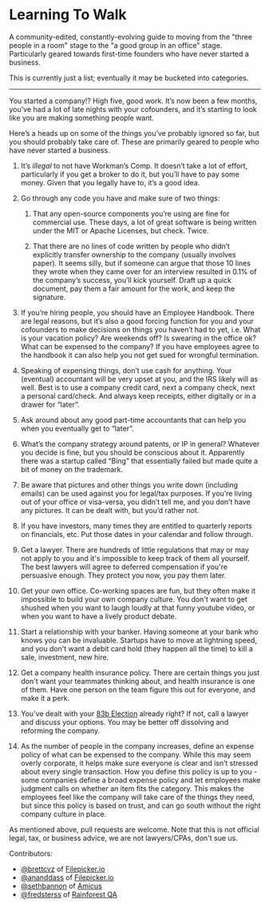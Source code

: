 Learning To Walk
==============

A community-edited, constantly-evolving guide to moving from the "three people in a room" stage to the "a good group in an office" stage. Particularly geared towards first-time founders who have never started a business.

This is currently just a list; eventually it may be bucketed into categories.

* * *

You started a company!? High five, good work. It’s now been a few months, you’ve had a lot of late nights with your cofounders, and it’s starting to look like you are making something people want.

Here’s a heads up on some of the things you’ve probably ignored so far, but you should probably take care of. These are primarily geared to people who have never started a business.

1. It’s _illegal_ to not have Workman’s Comp. It doesn’t take a lot of effort, particularly if you get a broker to do it, but you’ll have to pay some money. Given that you legally have to, it’s a good idea.

2. Go through any code you have and make sure of two things:

   1. That any open-source components you’re using are fine for commercial use. These days, a lot of great software is being written under the MIT or Apache Licenses, but check. Twice.

   2. That there are no lines of code written by people who didn’t explicitly transfer ownership to the company (usually involves paper). It seems silly, but if someone can argue that those 10 lines they wrote when they came over for an interview resulted in 0.1% of the company’s success, you’ll kick yourself. Draft up a quick document, pay them a fair amount for the work, and keep the signature.

3. If you’re hiring people, you should have an Employee Handbook. There are legal reasons, but it’s also a good forcing function for you and your cofounders to make decisions on things you haven’t had to yet, i.e. What is your vacation policy? Are weekends off? Is swearing in the office ok? What can be expensed to the company? If you have employees agree to the handbook it can also help you not get sued for wrongful termination.

4. Speaking of expensing things, don’t use cash for anything. Your (eventual) accountant will be very upset at you, and the IRS likely will as well. Best is to use a company credit card, next a company check, next a personal card/check. And always keep receipts, either digitally or in a drawer for “later”.

5. Ask around about any good part-time accountants that can help you when you eventually get to “later”.

6. What’s the company strategy around patents, or IP in general? Whatever you decide is fine, but you should be conscious about it. Apparently there was a startup called “Bing” that essentially failed but made quite a bit of money on the trademark.

7. Be aware that pictures and other things you write down (including emails) can be used against you for legal/tax purposes. If you’re living out of your office or visa-versa, you didn’t tell me, and you don’t have any pictures. It can be dealt with, but you’d rather not.

8. If you have investors, many times they are entitled to quarterly reports on financials, etc. Put those dates in your calendar and follow through.

9. Get a lawyer. There are hundreds of little regulations that may or may not apply to you and it's impossible to keep track of them all yourself. The best lawyers will agree to deferred compensation if you're persuasive enough. They protect you now, you pay them later.

10. Get your own office. Co-working spaces are fun, but they often make it impossible to build your own company culture. You don't want to get shushed when you want to laugh loudly at that funny youtube video, or when you want to have a lively product debate.

11. Start a relationship with your banker. Having someone at your bank who knows you can be invaluable. Startups have to move at lightning speed, and you don't want a debit card hold (they happen all the time) to kill a sale, investment, new hire.

12. Get a company health insurance policy. There are certain things you just don't want your teammates thinking about, and health insurance is one of them. Have one person on the team figure this out for everyone, and make it a perk.

13. You've dealt with your [83b Election](http://www.startupcompanylawyer.com/2008/02/15/what-is-an-83b-election/) already right? If not, call a lawyer and discuss your options. You may be better off dissolving and reforming the company.

14. As the number of people in the company increases, define an expense policy of what can be expensed to the company. While this may seem overly corporate, it helps make sure everyone is clear and isn’t stressed about every single transaction. How you define this policy is up to you - some companies define a broad expense policy and let employees make judgment calls on whether an item fits the category. This makes the employees feel like the company will take care of the things they need, but since this policy is based on trust, and can go south without the right company culture in place.

As mentioned above, pull requests are welcome. Note that this is not official legal, tax, or business advice, we are not lawyers/CPAs, don't sue us.

Contributors:
* [@brettcvz](http://github.com/brettcvz) of [Filepicker.io](http://www.filepicker.io)
* [@ananddass](https://twitter.com/ananddass) of [Filepicker.io](http://www.filepicker.io)
* [@sethbannon](http://github.com/sethbannon) of [Amicus](http://amicushq.com/)
* [@fredsterss](http://github.com/fredsterss) of [Rainforest QA](https://www.rainforestqa.com/)
